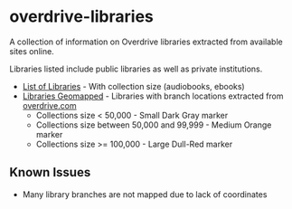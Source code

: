 # overdrive-libraries

A collection of information on Overdrive libraries extracted from available sites online.

Libraries listed include public libraries as well as private institutions.

- [List of Libraries](libraries.csv) - With collection size (audiobooks, ebooks)
- [Libraries Geomapped](libraries_branches.geojson) - Libraries with branch locations extracted from [overdrive.com](https://www.overdrive.com/libraries)
  - Collections size < 50,000 - Small Dark Gray marker
  - Collections size between 50,000 and 99,999 - Medium Orange marker
  - Collections size >= 100,000 - Large Dull-Red marker

## Known Issues

- Many library branches are not mapped due to lack of coordinates
